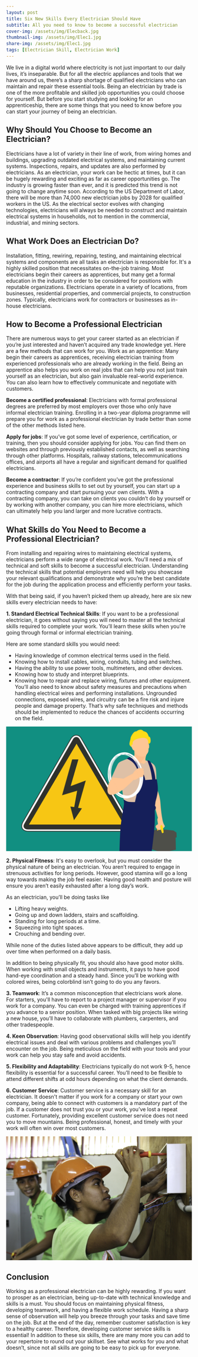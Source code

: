 ```yaml
---
layout: post
title: Six New Skills Every Electrician Should Have
subtitle: All you need to know to become a successful electrician
cover-img: /assets/img/Elecback.jpg
thumbnail-img: /assets/img/Elec1.jpg
share-img: /assets/img/Elec1.jpg
tags: [Electrician Skill, Electrician Work]
---
```

We live in a digital world where electricity is not just important to our daily lives, it’s inseparable. But for all the electric appliances and tools that we have around us, there’s a sharp shortage of qualified electricians who can maintain and repair these essential tools. Being an electrician by trade is one of the more profitable and skilled job opportunities you could choose for yourself. 
But before you start studying and looking for an apprenticeship, there are some things that you need to know before you can start your journey of being an electrician. 

## Why Should You Choose to Become an Electrician?
Electricians have a lot of variety in their line of work, from wiring homes and buildings, upgrading outdated electrical systems, and maintaining current systems. Inspections, repairs, and updates are also performed by electricians. As an electrician, your work can be hectic at times, but it can be hugely rewarding and exciting as far as career opportunities go. 
The industry is growing faster than ever, and it is predicted this trend is not going to change anytime soon. According to the US Department of Labor, there will be more than 74,000 new electrician jobs by 2028 for qualified workers in the US. As the electrical sector evolves with changing technologies, electricians will always be needed to construct and maintain electrical systems in households, not to mention in the commercial, industrial, and mining sectors.

## What Work Does an Electrician Do?
Installation, fitting, rewiring, repairing, testing, and maintaining electrical systems and components are all tasks an electrician is responsible for. It's a highly skilled position that necessitates on-the-job training.
Most electricians begin their careers as apprentices, but many get a formal education in the industry in order to be considered for positions with reputable organizations. Electricians operate in a variety of locations, from businesses, residential properties, and commercial projects, to construction zones. Typically, electricians work for contractors or businesses as in-house electricians.

## How to Become a Professional Electrician
There are numerous ways to get your career started as an electrician if you’re just interested and haven’t acquired any trade knowledge yet. Here are a few methods that can work for you.
Work as an apprentice: Many begin their careers as apprentices, receiving electrician training from experienced professionals who are already working in the field. Being an apprentice also helps you work on real jobs that can help you not just train yourself as an electrician, but also gain invaluable real-world experience. You can also learn how to effectively communicate and negotiate with customers.

**Become a certified professional**: Electricians with formal professional degrees are preferred by most employers over those who only have informal electrician training. Enrolling in a two-year diploma programme will prepare you for work as a professional electrician by trade better than some of the other methods listed here. 

**Apply for jobs**: If you’ve got some level of experience, certification, or training, then you should consider applying for jobs. You can find them on websites and through previously established contacts, as well as searching through other platforms. Hospitals, railway stations, telecommunications offices, and airports all have a regular and significant demand for qualified electricians.

**Become a contractor**: If you’re confident you’ve got the professional experience and business skills to set out by yourself, you can start up a contracting company and start pursuing your own clients. With a contracting company, you can take on clients you couldn’t do by yourself or by working with another company, you can hire more electricians, which can ultimately help you land larger and more lucrative contracts. 

## What Skills do You Need to Become a Professional Electrician?  
From installing and repairing wires to maintaining electrical systems, electricians perform a wide range of electrical work. You'll need a mix of technical and soft skills to become a successful electrician. Understanding the technical skills that potential employers need will help you showcase your relevant qualifications and demonstrate why you’re the best candidate for the job during the application process and efficiently perform your tasks.

With that being said, if you haven’t picked them up already, here are six new skills every electrician needs to have:

**1. Standard Electrical Technical Skills**:  If you want to be a professional electrician, it goes without saying you will need to master all the technical skills required to complete your work. You’ll learn these skills when you’re going through formal or informal electrician training. 

Here are some standard skills you would need:
 - Having knowledge of common electrical terms used in the field.
 - Knowing how to install cables, wiring, conduits, tubing and switches.
 - Having the ability to use power tools, multimeters, and other devices.
 - Knowing how to study and interpret blueprints.
 - Knowing how to repair and replace wiring, fixtures and other equipment.
You’ll also need to know about safety measures and precautions when handling electrical wires and performing installations. Ungrounded connections, exposed wires, and circuitry can be a fire risk and injure people and damage property. That’s why safe techniques and methods should be implemented to reduce the chances of accidents occurring on the field. 

![Hazard](assets/img/Elec2.jpg)

**2. Physical Fitness**: It's easy to overlook, but you must consider the physical nature of being an electrician. You aren’t required to engage in strenuous activities for long periods. However, good stamina will go a long way towards making the job feel easier. Having good health and posture will ensure you aren’t easily exhausted after a long day’s work.

As an electrician, you’ll be doing tasks like 
- Lifting heavy weights.
- Going up and down ladders, stairs and scaffolding.
- Standing for long periods at a time.
- Squeezing into tight spaces.
- Crouching and bending over.
	
While none of the duties listed above appears to be difficult, they add up over time when performed on a daily basis. 

In addition to being physically fit, you should also have good motor skills. When working with small objects and instruments, it pays to have good hand-eye coordination and a steady hand. Since you’ll be working with colored wires, being colorblind isn’t going to do you any favors. 

**3. Teamwork**: It’s a common misconception that electricians work alone. For starters, you'll have to report to a project manager or supervisor if you work for a company. You can even be charged with training apprentices if you advance to a senior position.
When tasked with big projects like wiring a new house, you’ll have to collaborate with plumbers, carpenters, and other tradespeople.

**4. Keen Observation**: Having good observational skills will help you identify electrical issues and deal with various problems and challenges you’ll encounter on the job. Being meticulous on the field with your tools and your work can help you stay safe and avoid accidents. 

**5. Flexibility and Adaptability**: Electricians typically do not work 9-5, hence flexibility is essential for a successful career. You’ll need to be flexible to attend different shifts at odd hours depending on what the client demands. 

**6. Customer Service**: Customer service is a necessary skill for an electrician. It doesn't matter if you work for a company or start your own company, being able to connect with customers is a mandatory part of the job. If a customer does not trust you or your work, you’ve lost a repeat customer. Fortunately, providing excellent customer service does not need you to move mountains. Being professional, honest, and timely with your work will often win over most customers. 

![Electrician](assets/img/Elec1.jpg)

## Conclusion
Working as a professional electrician can be highly rewarding. If you want to prosper as an electrician, being up-to-date with technical knowledge and skills is a must. You should focus on maintaining physical fitness, developing teamwork, and having a flexible work schedule. Having a sharp sense of observation will help you breeze through your tasks and save time on the job. But at the end of the day, remember customer satisfaction is key to a healthy career. Therefore, developing customer service skills is essential! In addition to these six skills, there are many more you can add to your repertoire to round out your skillset. See what works for you and what doesn’t, since not all skills are going to be easy to pick up for everyone. 
